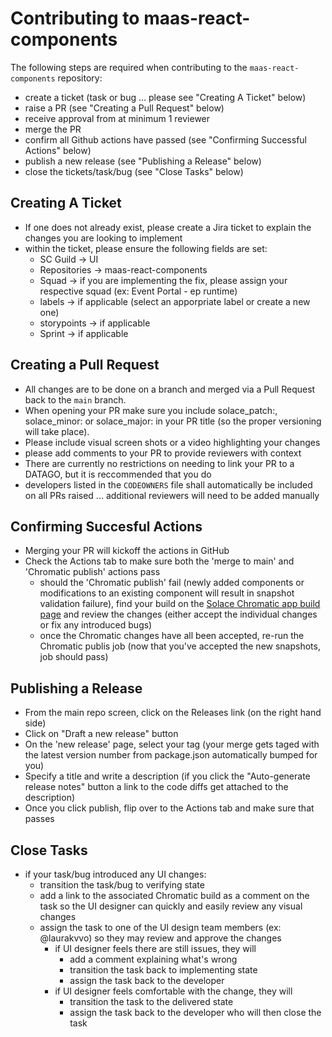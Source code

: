 # Contributing to maas-react-components

The following steps are required when contributing to the `maas-react-components` repository:

- create a ticket (task or bug ... please see "Creating A Ticket" below)
- raise a PR (see "Creating a Pull Request" below)
- receive approval from at minimum 1 reviewer
- merge the PR
- confirm all Github actions have passed (see "Confirming Successful Actions" below)
- publish a new release (see "Publishing a Release" below)
- close the tickets/task/bug (see "Close Tasks" below)

## Creating A Ticket

- If one does not already exist, please create a Jira ticket to explain the changes you are looking to implement
- within the ticket, please ensure the following fields are set:
  - SC Guild -> UI
  - Repositories -> maas-react-components
  - Squad -> if you are implementing the fix, please assign your respective squad (ex: Event Portal - ep runtime)
  - labels -> if applicable (select an apporpriate label or create a new one)
  - storypoints -> if applicable
  - Sprint -> if applicable

## Creating a Pull Request

- All changes are to be done on a branch and merged via a Pull Request back to the `main` branch.
- When opening your PR make sure you include solace_patch:, solace_minor: or solace_major: in your PR title (so the proper versioning will take place).
- Please include visual screen shots or a video highlighting your changes
- please add comments to your PR to provide reviewers with context
- There are currently no restrictions on needing to link your PR to a DATAGO, but it is reccommended that you do
- developers listed in the `CODEOWNERS` file shall automatically be included on all PRs raised ... additional reviewers will need to be added manually

## Confirming Succesful Actions

- Merging your PR will kickoff the actions in GitHub
- Check the Actions tab to make sure both the 'merge to main' and 'Chromatic publish' actions pass
  - should the 'Chromatic publish' fail (newly added components or modifications to an existing component will result in snapshot validation failure), find your build on the [Solace Chromatic app build page](https://solace.chromatic.com/builds?appId=6297777971a644004a314709) and review the changes (either accept the individual changes or fix any introduced bugs)
  - once the Chromatic changes have all been accepted, re-run the Chromatic publis job (now that you've accepted the new snapshots, job should pass)

## Publishing a Release

- From the main repo screen, click on the Releases link (on the right hand side)
- Click on "Draft a new release" button
- On the 'new release' page, select your tag (your merge gets taged with the latest version number from package.json automatically bumped for you)
- Specify a title and write a description (if you click the "Auto-generate release notes" button a link to the code diffs get attached to the description)
- Once you click publish, flip over to the Actions tab and make sure that passes

## Close Tasks

- if your task/bug introduced any UI changes:
  - transition the task/bug to verifying state
  - add a link to the associated Chromatic build as a comment on the task so the UI designer can quickly and easily review any visual changes
  - assign the task to one of the UI design team members (ex: @laurakvvo) so they may review and approve the changes
    - if UI designer feels there are still issues, they will
      - add a comment explaining what's wrong
      - transition the task back to implementing state
      - assign the task back to the developer
    - if UI designer feels comfortable with the change, they will
      - transition the task to the delivered state
      - assign the task back to the developer who will then close the task
